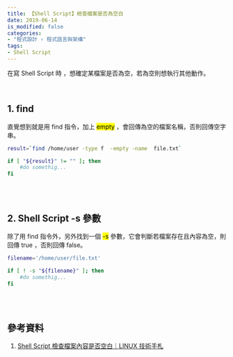```yaml
---
title: 【Shell Script】檢查檔案是否為空白
date: 2019-06-14
is_modified: false
categories:
- "程式設計 › 程式語言與架構"
tags:
- Shell Script
--- 
```


在寫 Shell Script 時 ，想確定某檔案是否為空，若為空則想執行其他動作。

<!--more-->
<br> 

## 1. **find** 
直覺想到就是用 find 指令，加上 <mark>empty</mark> ，會回傳為空的檔案名稱，否則回傳空字串。

```bash
result=`find /home/user -type f  -empty -name  file.txt`

if [ "${result}" != "" ]; then
    #do somethig...
fi
```

<br><br> 

## 2. **Shell Script -s 參數**
除了用 find 指令外，另外找到一個 <mark>-s</mark>  參數，它會判斷若檔案存在且內容為空，則回傳 true ，否則回傳 false。

```bash
filename='/home/user/file.txt'

if [ ! -s "${filename}" ]; then
    #do somethig...
fi
```

<br><br>

## 參考資料
1.  [Shell Script 檢查檔案內容是否空白｜LINUX 技術手札](https://www.opencli.com/linux/shell-script-check-file-content-empty)
